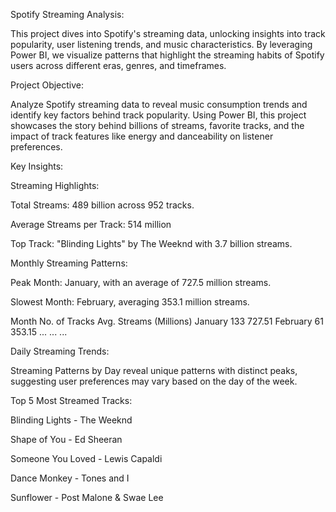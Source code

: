 Spotify Streaming Analysis:

This project dives into Spotify's streaming data, unlocking insights into track popularity, user listening trends, 
and music characteristics. By leveraging Power BI, we visualize patterns that highlight the streaming
habits of Spotify users across different eras, genres, and timeframes.

Project Objective:

Analyze Spotify streaming data to reveal music consumption trends and identify key factors behind track popularity.
Using Power BI, this project showcases the story behind billions of streams, favorite tracks,
and the impact of track features like energy and danceability on listener preferences.

Key Insights:

Streaming Highlights:

Total Streams: 489 billion across 952 tracks.

Average Streams per Track: 514 million

Top Track: "Blinding Lights" by The Weeknd with 3.7 billion streams.

Monthly Streaming Patterns:

Peak Month: January, with an average of 727.5 million streams.

Slowest Month: February, averaging 353.1 million streams.

Month	No. of Tracks	Avg. Streams (Millions)
January	133	727.51
February	61	353.15
...	...	...

Daily Streaming Trends:

Streaming Patterns by Day reveal unique patterns with distinct peaks, 
suggesting user preferences may vary based on the day of the week.

Top 5 Most Streamed Tracks:

Blinding Lights - The Weeknd

Shape of You - Ed Sheeran

Someone You Loved - Lewis Capaldi

Dance Monkey - Tones and I

Sunflower - Post Malone & Swae Lee






